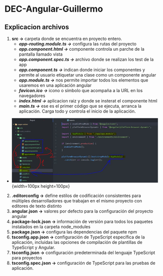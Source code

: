 # DEC-Angular-Guillermo
## Explicacion archivos
1. **src ->** carpeta donde se encuentra en proyecto entero.
    - ***app-routing.module.ts ->*** configura las rutas del proyecto 
    - ***app.component.html ->*** componente controla un parche de la pantalla llamado vista
    - ***app.component.spec.ts ->*** archivo donde se realizan los test de la app
    - ***app.component.ts ->*** indican donde iniciar los componentes y permite al usuario etiquetar una clase como un componente angular
    - ***app.module.ts ->*** nos permite importar todos los elementos que usaremos en una aplicación angular
    - ***favicon.ico ->***  icono o símbolo que acompaña a la URL en los navegadores
    - ***index.html ->*** aplicacion raiz y donde se insterat el componente html
    - ***main.ts ->*** ese es el primer código que se ejecuta, arranca la aplicación. Carga todo y controla el inicio de la aplicación.
- ![Imagen Aclarativa](explicacion.jfif){width=100px height=100px}
2. **.editorconfig ->** define estilos de codificación consistentes para múltiples desarrolladores que trabajan en el mismo proyecto con editores de texto distinto
3. **angular.json ->** valores por defecto para la configuración del proyecto angular
4. **package-lock.json ->** información de versión para todos los paquetes instalados en la carpeta node_modules
5. **package.json ->** configura las dependencias del paquete npm
6. **tsconfig.app.json ->** configuración de TypeScript específica de la aplicación, incluidas las opciones de compilación de plantillas de TypeScript y Angular.
7. **tsconfig.json ->** configuración predeterminada del lenguaje TypeScript para proyectos
8. **tsconfig.spec.json ->** configuración de TypeScript para las pruebas de aplicación.